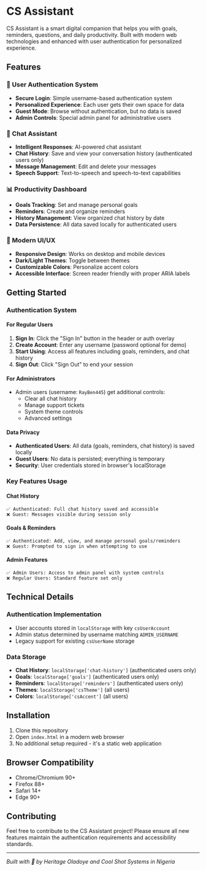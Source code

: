 # CS Assistant

CS Assistant is a smart digital companion that helps you with goals, reminders, questions, and daily productivity. Built with modern web technologies and enhanced with user authentication for personalized experience.

## Features

### 🔐 User Authentication System
- **Secure Login**: Simple username-based authentication system
- **Personalized Experience**: Each user gets their own space for data
- **Guest Mode**: Browse without authentication, but no data is saved
- **Admin Controls**: Special admin panel for administrative users

### 💬 Chat Assistant
- **Intelligent Responses**: AI-powered chat assistant
- **Chat History**: Save and view your conversation history (authenticated users only)
- **Message Management**: Edit and delete your messages
- **Speech Support**: Text-to-speech and speech-to-text capabilities

### 📊 Productivity Dashboard
- **Goals Tracking**: Set and manage personal goals
- **Reminders**: Create and organize reminders
- **History Management**: View organized chat history by date
- **Data Persistence**: All data saved locally for authenticated users

### 🎨 Modern UI/UX
- **Responsive Design**: Works on desktop and mobile devices
- **Dark/Light Themes**: Toggle between themes
- **Customizable Colors**: Personalize accent colors
- **Accessible Interface**: Screen reader friendly with proper ARIA labels

## Getting Started

### Authentication System

#### For Regular Users
1. **Sign In**: Click the "Sign In" button in the header or auth overlay
2. **Create Account**: Enter any username (password optional for demo)
3. **Start Using**: Access all features including goals, reminders, and chat history
4. **Sign Out**: Click "Sign Out" to end your session

#### For Administrators
- Admin users (username: `RayBen445`) get additional controls:
  - Clear all chat history
  - Manage support tickets
  - System theme controls
  - Advanced settings

#### Data Privacy
- **Authenticated Users**: All data (goals, reminders, chat history) is saved locally
- **Guest Users**: No data is persisted; everything is temporary
- **Security**: User credentials stored in browser's localStorage

### Key Features Usage

#### Chat History
```
✅ Authenticated: Full chat history saved and accessible
❌ Guest: Messages visible during session only
```

#### Goals & Reminders
```
✅ Authenticated: Add, view, and manage personal goals/reminders
❌ Guest: Prompted to sign in when attempting to use
```

#### Admin Features
```
✅ Admin Users: Access to admin panel with system controls
❌ Regular Users: Standard feature set only
```

## Technical Details

### Authentication Implementation
- User accounts stored in `localStorage` with key `csUserAccount`
- Admin status determined by username matching `ADMIN_USERNAME`
- Legacy support for existing `csUserName` storage

### Data Storage
- **Chat History**: `localStorage['chat-history']` (authenticated users only)
- **Goals**: `localStorage['goals']` (authenticated users only)  
- **Reminders**: `localStorage['reminders']` (authenticated users only)
- **Themes**: `localStorage['csTheme']` (all users)
- **Colors**: `localStorage['csAccent']` (all users)

## Installation

1. Clone this repository
2. Open `index.html` in a modern web browser
3. No additional setup required - it's a static web application

## Browser Compatibility

- Chrome/Chromium 90+
- Firefox 88+
- Safari 14+
- Edge 90+

## Contributing

Feel free to contribute to the CS Assistant project! Please ensure all new features maintain the authentication requirements and accessibility standards.

---

*Built with 💙 by Heritage Oladoye and Cool Shot Systems in Nigeria*
